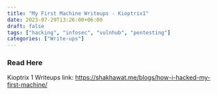 ```yaml
---
title: "My First Machine Writeups - Kioptrix1"
date: 2023-07-29T13:26:00+06:00
draft: false
tags: ["hacking", "infosec", "vulnhub", "pentesting"]
categories: ["Write-ups"]
---
```

### Read Here

Kioptrix 1 Writeups link: https://shakhawat.me/blogs/how-i-hacked-my-first-machine/